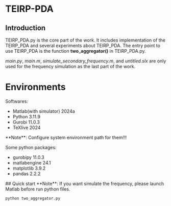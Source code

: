# TEIRP-PDA

## Introduction
TEIRP_PDA.py is the core part of the work. It includes implementation of the TEIRP_PDA and several experiments about TEIRP_PDA. The entry point to use TEIRP_PDA is the function **two_aggregator()** in TEIRP_PDA.py.

*main.py*, *main.m*, *simulate_secondary_frequency.m*, and *untitled.slx* are only used for the frequency simulation as the last part of the work.

# Environments
Softwares:
<ul>
<li>Matlab(with simulator)    2024a</li>
<li>Python                    3.11.9</li>
<li>Gurobi                    11.0.3</li>
<li>TeXlive                   2024</li>
</ul>
**Note**: Configure system environment path for them!!!

Some python packages:
<ul>
<li>gurobipy                  11.0.3</li>
<li>matlabengine              24.1</li>
<li>matplotlib                3.9.2</li>
<li>pandas                    2.2.2</li>
</ul>
## Quick start
**Note**: If you want simulate the frequency, please launch Matlab before run python files.

`python two_aggregator.py`

